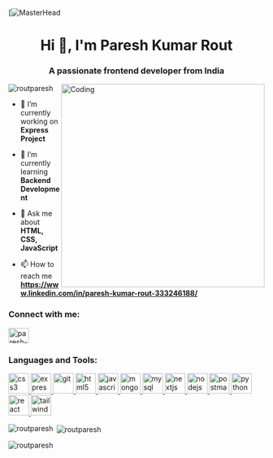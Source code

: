 [![MasterHead](https://camo.githubusercontent.com/2dcf1a73f7dcb84e53882d821de7b61d4362388b92e1f9d974563c489abeb342/68747470733a2f2f6d69726f2e6d656469756d2e636f6d2f6d61782f3730302f302a4647443642557a7a5a7331564a4c75592e676966)
<h1 align="center">Hi 👋, I'm Paresh Kumar Rout</h1>
<h3 align="center">A passionate frontend developer from India</h3>
<img align="right" alt="Coding" width="400" src="https://cdn.dribbble.com/users/1292677/screenshots/6139167/avento.gif">

<p align="left"> <img src="https://komarev.com/ghpvc/?username=routparesh&label=Profile%20views&color=0e75b6&style=flat" alt="routparesh" /> </p>


- 🔭 I’m currently working on **Express Project**

- 🌱 I’m currently learning **Backend Development**

- 💬 Ask me about **HTML, CSS, JavaScript**

- 📫 How to reach me **https://www.linkedin.com/in/paresh-kumar-rout-333246188/**

<h3 align="left">Connect with me:</h3>
<p align="left">
<a href="https://linkedin.com/in/paresh-kumar-rout" target="blank"><img align="center" src="https://th.bing.com/th?id=OIP.b5oDvUVU5UVN4cefTJGq3wHaHa&w=250&h=250&c=8&rs=1&qlt=90&o=6&dpr=1.5&pid=3.1&rm=2" alt="paresh-kumar-rout" height="30" width="40" /></a>

</p>

<h3 align="left">Languages and Tools:</h3>
<p align="left"> <a href="https://www.w3schools.com/css/" target="_blank" rel="noreferrer"> <img src="https://th.bing.com/th?id=OIP.NccvSu6Gut1HXGwUTBKYKgHaH3&w=242&h=257&c=8&rs=1&qlt=90&o=6&dpr=1.5&pid=3.1&rm=2" alt="css3" width="40" height="40"/> </a> <a href="https://expressjs.com" target="_blank" rel="noreferrer"> <img src="https://www.vectorlogo.zone/logos/expressjs/expressjs-ar21.png" alt="express" width="40" height="40"/> </a>  <a href="https://git-scm.com/" target="_blank" rel="noreferrer"> <img src="https://www.vectorlogo.zone/logos/git-scm/git-scm-icon.svg" alt="git" width="40" height="40"/> </a> <a href="https://www.w3.org/html/" target="_blank" rel="noreferrer"> <img src="https://img.icons8.com/?size=2x&id=20909&format=png" alt="html5" width="40" height="40"/> </a> <a href="https://developer.mozilla.org/en-US/docs/Web/JavaScript" target="_blank" rel="noreferrer"> <img src="https://img.icons8.com/?size=512&id=108784&format=png" alt="javascript" width="40" height="40"/> </a> <a href="https://www.mongodb.com/" target="_blank" rel="noreferrer"> <img src="https://img.icons8.com/?size=512&id=8rKdRqZFLurS&format=png" alt="mongodb" width="40" height="40"/> </a> <a href="https://www.mysql.com/" target="_blank" rel="noreferrer"> <img src="https://img.icons8.com/?size=512&id=UFXRpPFebwa2&format=png" alt="mysql" width="40" height="40"/> </a> <a href="https://nextjs.org/" target="_blank" rel="noreferrer"> <img src="https://cdn.worldvectorlogo.com/logos/nextjs-2.svg" alt="nextjs" width="40" height="40"/> </a> <a href="https://nodejs.org" target="_blank" rel="noreferrer"> <img src="https://img.icons8.com/?size=512&id=54087&format=png" alt="nodejs" width="40" height="40"/> </a>  <a href="https://postman.com" target="_blank" rel="noreferrer"> <img src="https://www.vectorlogo.zone/logos/getpostman/getpostman-icon.svg" alt="postman" width="40" height="40"/> </a> <a href="https://www.python.org" target="_blank" rel="noreferrer"> <img src="https://img.icons8.com/?size=512&id=13441&format=png" alt="python" width="40" height="40"/> </a> <a href="https://reactjs.org/" target="_blank" rel="noreferrer"> <img src="https://th.bing.com/th?id=OIP.kLldduaRDS8LGYEXrrWhqgHaHa&w=250&h=250&c=8&rs=1&qlt=90&o=6&dpr=1.5&pid=3.1&rm=2" alt="react" width="40" height="40"/> </a> <a href="https://tailwindcss.com/" target="_blank" rel="noreferrer"> <img src="https://www.vectorlogo.zone/logos/tailwindcss/tailwindcss-icon.svg" alt="tailwind" width="40" height="40"/> </a> </p>

<p><img align="left" src="https://github-readme-stats.vercel.app/api/top-langs?username=routparesh&show_icons=true&locale=en&layout=compact" alt="routparesh" /></p>

<p>&nbsp;<img align="center" src="https://github-readme-stats.vercel.app/api?username=routparesh&show_icons=true&locale=en" alt="routparesh" /></p>

<p><img align="center" src="https://github-readme-streak-stats.herokuapp.com/?user=routparesh&" alt="routparesh" /></p>
